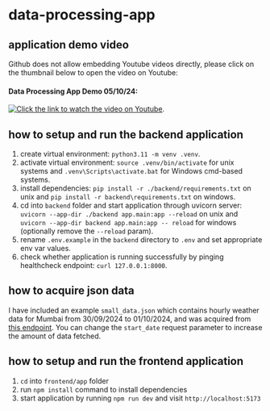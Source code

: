 # data-processing-app

## application demo video

Github does not allow embedding Youtube videos directly, please click on the thumbnail below to open the video on Youtube:
#### Data Processing App Demo 05/10/24:
[![Click the link to watch the video on Youtube](https://img.youtube.com/vi/QzvqYJLlZ6w/0.jpg)](https://www.youtube.com/watch?v=QzvqYJLlZ6w).

## how to setup and run the backend application

1. create virtual environment: `python3.11 -m venv .venv`.
2. activate virtual environment: `source .venv/bin/activate` for unix systems and `.venv\Scripts\activate.bat` for Windows cmd-based systems.
3. install dependencies: `pip install -r ./backend/requirements.txt` on unix and `pip install -r backend\requirements.txt` on windows.
4. cd into `backend` folder and start application through uvicorn server: `uvicorn --app-dir ./backend app.main:app --reload` on unix and `uvicorn --app-dir backend app.main:app -- reload` for windows (optionally remove the `--reload` param).
5. rename `.env.example` in the `backend` directory to `.env` and set appropriate env var values.
6. check whether application is running successfully by pinging healthcheck endpoint: `curl 127.0.0.1:8000`.

## how to acquire json data

I have included an example `small_data.json` which contains hourly weather data for Mumbai from 30/09/2024 to 01/10/2024, and was acquired from [this endpoint](https://archive-api.open-meteo.com/v1/archive?latitude=19.0728&longitude=72.8826&start_date=2024-09-30&end_date=2024-10-01&hourly=temperature_2m,relative_humidity_2m,dew_point_2m,apparent_temperature,precipitation,rain,snowfall,snow_depth,pressure_msl,surface_pressure,cloud_cover,wind_speed_100m,wind_direction_100m&daily=weather_code,temperature_2m_max,temperature_2m_min,temperature_2m_mean,apparent_temperature_max,apparent_temperature_min,apparent_temperature_mean,sunrise,sunset,daylight_duration,sunshine_duration,precipitation_sum,rain_sum,snowfall_sum,precipitation_hours,wind_speed_10m_max,wind_gusts_10m_max,wind_direction_10m_dominant,shortwave_radiation_sum,et0_fao_evapotranspiration). You can change the `start_date` request parameter to increase the amount of data fetched.

## how to setup and run the frontend application

1. `cd` into `frontend/app` folder
2. run `npm install` command to install dependencies
3. start application by running `npm run dev` and visit `http://localhost:5173`
